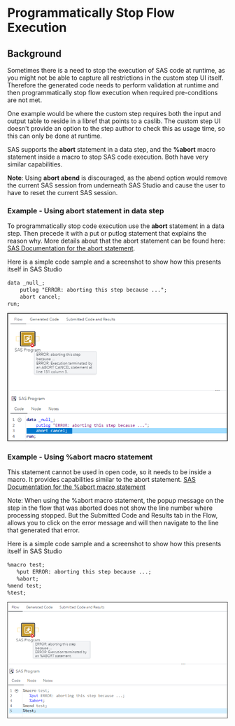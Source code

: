 # Programmatically Stop Flow Execution

## Background
Sometimes there is a need to stop the execution of SAS code at runtime, as you might not be able to capture all restrictions in the
custom step UI itself. Therefore the generated code needs to perform validation at runtime and then programmatically stop flow execution
when required pre-conditions are not met. 

One example would be where the custom step requires both the input and output table to reside in a libref that points to a caslib.
The custom step UI doesn't provide an option to the step author to check this as usage time, so this can only be done at runtime.

SAS supports the **abort** statement in a data step, and the **%abort** macro statement inside a macro to stop SAS code execution. Both have very similar capabilities.

**Note**: Using **abort abend** is discouraged, as the abend option would remove the current SAS session from underneath SAS Studio and
cause the user to have to reset the current SAS session. 

### Example - Using abort statement in data step
To programmatically stop code execution use the **abort** statement in a data step. Then precede it with a put or putlog statement that explains the reason why. More details about that the abort statement can be found here: [SAS Documentation for the abort statement](https://go.documentation.sas.com/doc/en/pgmsascdc/default/lestmtsref/p0hp2evpgqvfsfn1u223hh9ubv3g.htm).

Here is a simple code sample and a screenshot to show how this presents itself in SAS Studio
```SAS
data _null_;
    putlog "ERROR: aborting this step because ...";
    abort cancel;
run;
```
 ![](abort%20in%20SAS%20Studio%20after%20put%20error%20statement%20-%20screenshot.png)

### Example - Using %abort macro statement
This statement cannot be used in open code, so it needs to be inside a macro. It provides capabilities similar to the abort statement. [SAS Documentation for the %abort macro statement](https://go.documentation.sas.com/doc/en/pgmsascdc/default/mcrolref/p0f7j2zr6z71nqn1fpefnmulzazf.htm)

Note: When using the %abort macro statement, the popup message on the step in the flow that was aborted does not show the line number where processing stopped. But the Submitted Code and Results tab in the Flow, allows you to click on the error message and will then navigate to the line that generated that error.

Here is a simple code sample and a screenshot to show how this presents itself in SAS Studio
```SAS
%macro test;
   %put ERROR: aborting this step because ...;
   %abort;
%mend test;
%test;
```
 ![](%25abort%20in%20SAS%20Studio%20after%20put%20error%20statement%20-%20screenshot.png)
